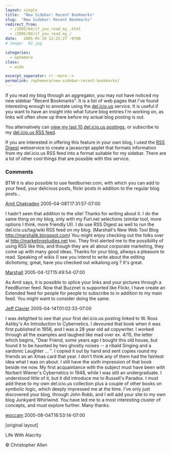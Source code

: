```yaml
---
layout: single
title:  "New Sidebar: Recent Bookmarks"
slug:  "New Sidebar: Recent Bookmarks"
redirect_from:
  - /2005/04/if_you_read_my_.html
  - /2005/04/if_you_read_my_/
date:   2005-05-10 12:25:27 -0700
# image:  02.jpg

categories:
  - ephemera
class:
  - wide

excerpt_seperator: <!--more-->
permalink: /ephemera/new-sidebar-recent-bookmarks/
---
```


If you read my blog through an aggregator, you may not have noticed my new sidebar "Recent Bookmarks". It is a list of web pages that I've found interesting enough to annotate using the [del.icio.us](http://del.icio.us/) service. It is useful if you want to have an insight into what future blog entries I'm working on, as links will often show up there before my actual blog posting is out.

You alternatively can [view my last 10 del.icio.us postings](http://del.icio.us/ChristopherA?setcount=10), or subscribe to my [del.icio.us RSS feed](http://del.icio.us/rss/ChristopherA).

If you are interested in offering this feature in your own blog, I used the [RSS Digest](http://www.bigbold.com/rssdigest/) webservice to create a javascript applet that formats information from my del.icio.us RSS feed into a format suitable for my sidebar. There are a lot of other cool things that are possible with this service.

### Comments

BTW it is also possible to use feedburner.com, with which you can add to your feed, your delicious posts, flickr posts in addition to the regular blog posts...

[Amit Chakradeo](http://amit.chakradeo.net/) 2005-04-08T17:31:57-07:00

I hadn't seen that addition to the site! Thanks for writing about it. I do the same thing on my blog, only with my Furl.net selections (similar tool, more options I think, more friendly UI). I do use RSS Digest as well to run the del.icio.us/tag/wiki RSS feed on my blog. (Marshall's New Web Tool Blog http://marshallk.blogspot.com) You might enjoy checking out the folks over at http://marketingstudies.net too. They first alerted me to the possibility of using RSS like this, and though they are all about corporate marketing, they come up with many good ideas. Thanks for your blog, allways a pleasure to read. Speaking of wikis (I see you intend to write about the editing dichotomy, great, have you checked out wikalong.org ? It's great.

[Marshall](http://marshallk.blogspot.com) 2005-04-12T15:49:54-07:00

As Amit says, it is possible to splice your links and your pictures through a FeedBurner feed. Now that Buzznet is supported like Flickr, I have create an Extended feed for people for people to subscribe to in addition to my main feed. You might want to consider doing the same.

[Jeff Clavier](http://softtechvc.blogs.com/) 2005-04-14T01:02:33-07:00

I was delighted to see that your first del.icio.us posting linked to W. Ross Ashby's An Introduction to Cybernetics. I devoured that book when it was first published in 1956, and I was a 28 year old ad copywriter. I worked through all the examples and laughed like mad over ex. 4/15, the letter which begins, "Dear Friend, some years ago I bought this old house, but found it to be haunted by two ghostly noises -- a ribald Singing and a sardonic Laughter ... ". I copied it out by hand and sent copies round my friends as an Xmas card that year. I don't think any of them had the faintest idea what I was on about. I still have the sixth impression of that book beside me now. My first acquaintance with the subject must have been with Norbert Wiener's Cybernetics in 1948, while I was still an undergraduate. I understood little of it, but it did introduce me to Russell's Paradox. I must add these to my own del.icio.us collection plus a couple of other books on symbolic logic, which deeply impressed me at the time. I've only just discovered your blog, through John Robb, and I will add your site to my own blog Junkyard Whirlwind. You have led me to a most interesting cluster of concepts, and must explore further. Many thanks.

[woccam](http://www.woccam.com/) 2005-08-04T16:53:14-07:00

[original layout]

<!-- [Social Software](/tags/social-software/) [User Interface](/tags/user-interface/) [Web/Tech](/tags/web/tech/) [Weblogs](/tags/weblogs/) [bookmark annotate blog aggregator del.icio.us web service sidebar javascript rss digest feed](/tags/bookmark-annotate-blog-aggregator-del.icio.us-web-service-sidebar-javascript-rss-digest-feed/) -->

Life With Alacrity

© Christopher Allen